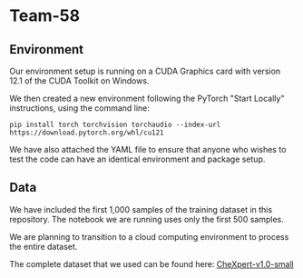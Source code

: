 # Team-58

## Environment
Our environment setup is running on a CUDA Graphics card with version 12.1 of the CUDA Toolkit on Windows.

We then created a new environment following the PyTorch "Start Locally" instructions, using the command line: 

`pip install torch torchvision torchaudio --index-url https://download.pytorch.org/whl/cu121`

We have also attached the YAML file to ensure that anyone who wishes to test the code can have an identical environment and package setup.

## Data
We have included the first 1,000 samples of the training dataset in this repository. The notebook we are running uses only the first 500 samples.

We are planning to transition to a cloud computing environment to process the entire dataset.

The complete dataset that we used can be found here:
[CheXpert-v1.0-small](https://www.kaggle.com/datasets/willarevalo/chexpert-v10-small)



